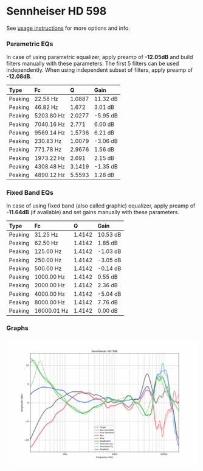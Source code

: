 # Sennheiser HD 598
See [usage instructions](https://github.com/jaakkopasanen/AutoEq#usage) for more options and info.

### Parametric EQs
In case of using parametric equalizer, apply preamp of **-12.05dB** and build filters manually
with these parameters. The first 5 filters can be used independently.
When using independent subset of filters, apply preamp of **-12.08dB**.

| Type    | Fc         |      Q | Gain     |
|:--------|:-----------|:-------|:---------|
| Peaking | 22.58 Hz   | 1.0887 | 11.32 dB |
| Peaking | 46.82 Hz   | 1.672  | 3.01 dB  |
| Peaking | 5203.80 Hz | 2.0277 | -5.95 dB |
| Peaking | 7040.16 Hz | 2.771  | 6.00 dB  |
| Peaking | 9569.14 Hz | 1.5736 | 6.21 dB  |
| Peaking | 230.83 Hz  | 1.0079 | -3.06 dB |
| Peaking | 771.78 Hz  | 2.9676 | 1.56 dB  |
| Peaking | 1973.22 Hz | 2.691  | 2.15 dB  |
| Peaking | 4308.48 Hz | 3.1419 | -1.35 dB |
| Peaking | 4890.12 Hz | 5.5593 | 1.28 dB  |

### Fixed Band EQs
In case of using fixed band (also called graphic) equalizer, apply preamp of **-11.64dB**
(if available) and set gains manually with these parameters.

| Type    | Fc          |      Q | Gain     |
|:--------|:------------|:-------|:---------|
| Peaking | 31.25 Hz    | 1.4142 | 10.53 dB |
| Peaking | 62.50 Hz    | 1.4142 | 1.85 dB  |
| Peaking | 125.00 Hz   | 1.4142 | -1.03 dB |
| Peaking | 250.00 Hz   | 1.4142 | -3.05 dB |
| Peaking | 500.00 Hz   | 1.4142 | -0.14 dB |
| Peaking | 1000.00 Hz  | 1.4142 | 0.55 dB  |
| Peaking | 2000.00 Hz  | 1.4142 | 2.36 dB  |
| Peaking | 4000.00 Hz  | 1.4142 | -5.04 dB |
| Peaking | 8000.00 Hz  | 1.4142 | 7.76 dB  |
| Peaking | 16000.01 Hz | 1.4142 | 0.00 dB  |

### Graphs
![](./Sennheiser%20HD%20598.png)